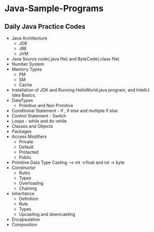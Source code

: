 # Java-Sample-Programs
## Daily Java Practice Codes
- Java Architecture
  - JDK
  - JRE
  - JVM
- Java Source code(.java file) and ByteCode(.class file)
- Number System
- Memory Types 
  - PM
  - SM
  - Cache
- Installation of JDK and Running HelloWorld.java program, and IntelliJ Idea Basics.
- DataTypes
  - Primitive and Non Primitive
- Conditional Statement - if , if else and multiple if else
- Control Statement - Switch
- Loops - while and do-while
- Classes and Objects
- Packages
- Access Modifiers
  - Private
  - Default
  - Protected
  - Public
 - Primitive Data Type Casting --> int ->float and int -> byte
- Constructor
  - Rules
  - Types
  - Overloading
  - Chaining
- Inheritance 
  - Definition
  - Rule
  - Types
  - Upcasting and downcasting
- Encapsulation
- Composition
